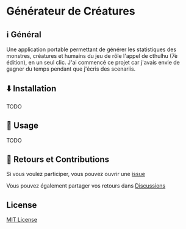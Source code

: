 # Générateur de Créatures 

## ℹ️ Général

Une application portable permettant de générer les statistiques des monstres, créatures et humains du jeu de rôle l'appel de cthulhu (7è édition), en un seul clic.
J'ai commencé ce projet car j'avais envie de gagner du temps pendant que j'écris des scenariis.

## ⬇️ Installation

TODO

## 🚀 Usage

TODO

## 💭 Retours et Contributions

Si vous voulez participer, vous pouvez ouvrir une [issue](https://github.com/mopolita/CreatureRoller/issues)

Vous pouvez également partager vos retours dans [Discussions](https://github.com/mopolita/CreatureRoller/discussions)

## License

[MIT License](https://github.com/mopolita/CreatureRoller/blob/main/LICENSE)

